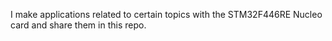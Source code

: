 I make applications related to certain topics with the STM32F446RE Nucleo card and share them in this repo.
